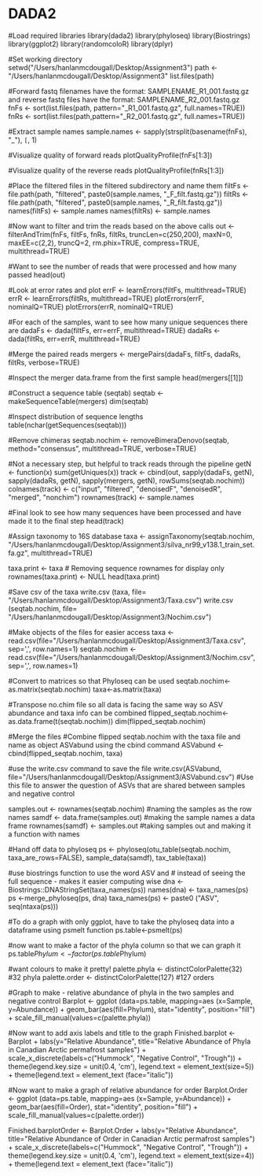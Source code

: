 # DADA2

#Load required libraries
library(dada2)
library(phyloseq)
library(Biostrings)
library(ggplot2)
library(randomcoloR)
library(dplyr)

#Set working directory 
setwd("/Users/hanlanmcdougall/Desktop/Assignment3")
path <- "/Users/hanlanmcdougall/Desktop/Assignment3"
list.files(path)

#Forward fastq filenames have the format: SAMPLENAME_R1_001.fastq.gz and reverse fastq files have the format: SAMPLENAME_R2_001.fastq.gz
fnFs <- sort(list.files(path, pattern="_R1_001.fastq.gz", full.names=TRUE))
fnRs <- sort(list.files(path,pattern="_R2_001.fastq.gz", full.names=TRUE))

#Extract sample names
sample.names <- sapply(strsplit(basename(fnFs), "_"), `[`, 1)

#Visualize quality of forward reads
plotQualityProfile(fnFs[1:3])

#Visualize quality of the reverse reads
plotQualityProfile(fnRs[1:3])

#Place the filtered files in the filtered subdirectory and name them 
filtFs <- file.path(path, "filtered", paste0(sample.names, "_F_filt.fastq.gz"))
filtRs <- file.path(path, "filtered", paste0(sample.names, "_R_filt.fastq.gz"))
names(filtFs) <- sample.names
names(filtRs) <- sample.names

#Now want to filter and trim the reads based on the above calls 
out <- filterAndTrim(fnFs, filtFs, fnRs, filtRs, truncLen=c(250,200),
                     maxN=0, maxEE=c(2,2), truncQ=2, rm.phix=TRUE,
                     compress=TRUE, multithread=TRUE)

#Want to see the number of reads that were processed and how many passed 
head(out)

#Look at error rates and plot 
errF <- learnErrors(filtFs, multithread=TRUE)
errR <- learnErrors(filtRs, multithread=TRUE)
plotErrors(errF, nominalQ=TRUE)
plotErrors(errR, nominalQ=TRUE)

#For each of the samples, want to see how many unique sequences there are 
dadaFs <- dada(filtFs, err=errF, multithread=TRUE)
dadaRs <- dada(filtRs, err=errR, multithread=TRUE)

#Merge the paired reads 
mergers <- mergePairs(dadaFs, filtFs, dadaRs, filtRs, verbose=TRUE)


#Inspect the merger data.frame from the first sample
head(mergers[[1]])

#Construct a sequence table (seqtab)
seqtab <- makeSequenceTable(mergers)
dim(seqtab)

#Inspect distribution of sequence lengths 
table(nchar(getSequences(seqtab)))

#Remove chimeras
seqtab.nochim <- removeBimeraDenovo(seqtab, method="consensus", multithread=TRUE, verbose=TRUE)

#Not a necessary step, but helpful to track reads through the pipeline 
getN <- function(x) sum(getUniques(x))
track <- cbind(out, sapply(dadaFs, getN), sapply(dadaRs, getN), sapply(mergers, getN), rowSums(seqtab.nochim))
colnames(track) <- c("input", "filtered", "denoisedF", "denoisedR", "merged", "nonchim")
rownames(track) <- sample.names

#Final look to see how many sequences have been processed and have made it to the final step 
head(track)

#Assign taxonomy to 16S database 
taxa <- assignTaxonomy(seqtab.nochim, "/Users/hanlanmcdougall/Desktop/Assignment3/silva_nr99_v138.1_train_set.fa.gz", multithread=TRUE)

taxa.print <- taxa # Removing sequence rownames for display only
rownames(taxa.print) <- NULL
head(taxa.print)

#Save csv of the taxa 
write.csv (taxa, file= "/Users/hanlanmcdougall/Desktop/Assignment3/Taxa.csv")
write.csv (seqtab.nochim, file= "/Users/hanlanmcdougall/Desktop/Assignment3/Nochim.csv")

#Make objects of the files for easier access 
taxa <- read.csv(file="/Users/hanlanmcdougall/Desktop/Assignment3/Taxa.csv", sep=',', row.names=1)
seqtab.nochim <- read.csv(file="/Users/hanlanmcdougall/Desktop/Assignment3/Nochim.csv", sep=',', row.names=1)

#Convert to matrices so that Phyloseq can be used 
seqtab.nochim<-as.matrix(seqtab.nochim)
taxa<-as.matrix(taxa)

#Transpose no.chim file so all data is facing the same way so ASV abundance and taxa info can be combined
flipped_seqtab.nochim<- as.data.frame(t(seqtab.nochim))
dim(flipped_seqtab.nochim)

#Merge the files 
#Combine flipped seqtab.nochim with the taxa file and name as object ASVabund using the cbind command 
ASVabund <- cbind(flipped_seqtab.nochim, taxa)

#use the write.csv command to save the file 
write.csv(ASVabund, file="/Users/hanlanmcdougall/Desktop/Assignment3/ASVabund.csv")
#Use this file to answer the question of ASVs that are shared between samples and negative control 

samples.out <- rownames(seqtab.nochim) #naming the samples as the row names
samdf <- data.frame(samples.out) #making the sample names a data frame
rownames(samdf) <- samples.out #taking samples out and making it a function with names

#Hand off data to phyloseq 
ps <- phyloseq(otu_table(seqtab.nochim, taxa_are_rows=FALSE), sample_data(samdf), tax_table(taxa))

#use biostrings function to use the word ASV and # instead of seeing the full sequence - makes it easier computing wise
dna <-Biostrings::DNAStringSet(taxa_names(ps))
names(dna) <- taxa_names(ps)
ps <-merge_phyloseq(ps, dna)
taxa_names(ps) <- paste0 ("ASV", seq(ntaxa(ps)))

#To do a graph with only ggplot, have to take the phyloseq data into a dataframe using psmelt function
ps.table<-psmelt(ps)

#now want to make a factor of the phyla column so that we can graph it 
ps.table$Phylum <- factor(ps.table$Phylum)

#want colours to make it pretty! 
palette.phyla <- distinctColorPalette(32) #32 phyla
palette.order <- distinctColorPalette(127) #127 orders

#Graph to make - relative abundance of phyla in the two samples and negative control 
Barplot <- ggplot (data=ps.table, mapping=aes (x=Sample, y=Abundance)) + 
  geom_bar(aes(fill=Phylum), stat="identity", position="fill") +
  scale_fill_manual(values=c(palette.phyla))

#Now want to add axis labels and title to the graph 
Finished.barplot <- Barplot + labs(y="Relative Abundance", 
                                   title="Relative Abundance of Phyla in Canadian Arctic permafrost samples") + 
  scale_x_discrete(labels=c("Hummock", "Negative Control", "Trough")) + theme(legend.key.size = unit(0.4, 'cm'), 
                                                                              legend.text = element_text(size=5)) + 
  theme(legend.text = element_text (face="italic")) 

#Now want to make a graph of relative abundance for order 
Barplot.Order <- ggplot (data=ps.table, mapping=aes (x=Sample, y=Abundance)) + 
  geom_bar(aes(fill=Order), stat="identity", position="fill") + scale_fill_manual(values=c(palette.order))

Finished.barplotOrder <- Barplot.Order + labs(y="Relative Abundance", 
                                              title="Relative Abundance of Order in Canadian Arctic permafrost samples") + 
  scale_x_discrete(labels=c("Hummock", "Negative Control", "Trough")) +  theme(legend.key.size = unit(0.4, 'cm'),
                                                                               legend.text = element_text(size=4)) +
  theme(legend.text = element_text (face="italic"))
